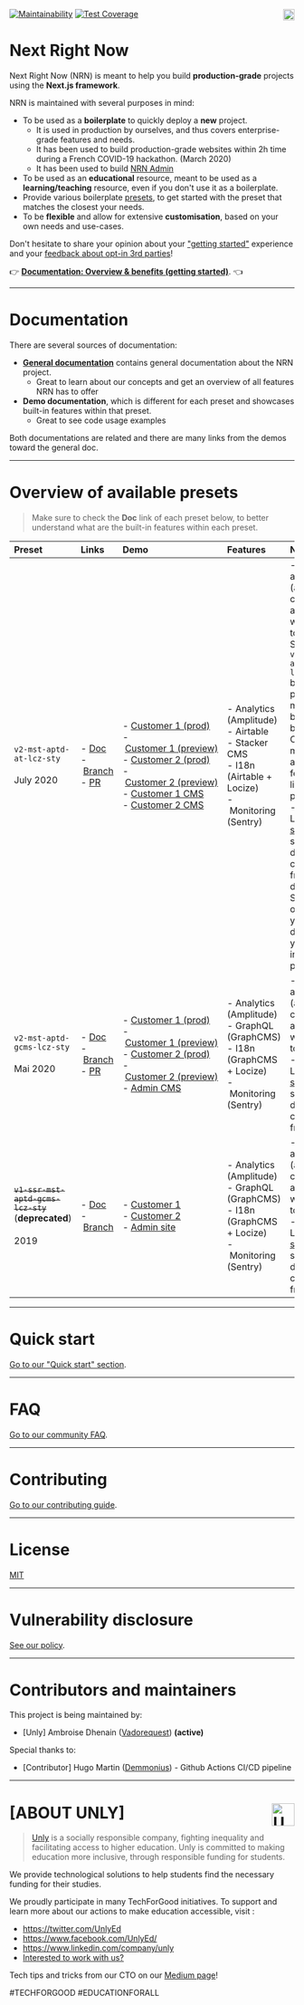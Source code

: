 <a href="https://unly.org"><img src="https://storage.googleapis.com/unly/images/ICON_UNLY.png" align="right" height="20" alt="Unly logo" title="Unly logo" /></a>
[![Maintainability](https://api.codeclimate.com/v1/badges/3f3f2c0a4106abcb9a1d/maintainability)](https://codeclimate.com/github/UnlyEd/next-right-now/maintainability)
[![Test Coverage](https://api.codeclimate.com/v1/badges/3f3f2c0a4106abcb9a1d/test_coverage)](https://codeclimate.com/github/UnlyEd/next-right-now/test_coverage)

Next Right Now
===

Next Right Now (NRN) is meant to help you build **production-grade** projects using the **Next.js framework**.

NRN is maintained with several purposes in mind:
- To be used as a **boilerplate** to quickly deploy a **new** project.
    - It is used in production by ourselves, and thus covers enterprise-grade features and needs.
    - It has been used to build production-grade websites within 2h time during a French COVID-19 hackathon. (March 2020)
    - It has been used to build [NRN Admin](https://github.com/UnlyEd/next-right-now-admin)
- To be used as an **educational** resource, meant to be used as a **learning/teaching** resource, even if you don't use it as a boilerplate.
- Provide various boilerplate [presets](./concepts/presets), to get started with the preset that matches the closest your needs.
- To be **flexible** and allow for extensive **customisation**, based on your own needs and use-cases.

Don't hesitate to share your opinion about your ["getting started"](https://github.com/UnlyEd/next-right-now/issues/14) experience and your [feedback about opt-in 3rd parties](https://github.com/UnlyEd/next-right-now/issues/13)!

:point_right: [**Documentation: Overview & benefits (getting started)**](https://unlyed.github.io/next-right-now/). :point_left:

---

# Documentation

There are several sources of documentation:
- [**General documentation**](https://unlyed.github.io/next-right-now/) contains general documentation about the NRN project.
    - Great to learn about our concepts and get an overview of all features NRN has to offer
- **Demo documentation**, which is different for each preset and showcases built-in features within that preset.
    - Great to see code usage examples

Both documentations are related and there are many links from the demos toward the general doc.

---

# Overview of available presets

> Make sure to check the **Doc** link of each preset below, to better understand what are the built-in features within each preset.

| Preset | Links | Demo | Features | Notes |
|:-------|:------|:-----|:---------|:------|
| `v2-mst-aptd-at-lcz-sty` <br /><br /> July&nbsp;2020 | -&nbsp;[Doc](https://unlyed.github.io/next-right-now/available-presets/v2-mst-aptd-at-lcz-sty) <br /> -&nbsp;[Branch](https://github.com/UnlyEd/next-right-now/tree/v2-mst-aptd-at-lcz-sty) <br /> -&nbsp;[PR](https://github.com/UnlyEd/next-right-now/pull/86) | -&nbsp;[Customer&nbsp;1&nbsp;(prod)](https://nrn-v2-mst-aptd-at-lcz-sty-c1.vercel.app/) -&nbsp;[Customer&nbsp;1&nbsp;(preview)](https://nrn-v2-mst-aptd-at-lcz-sty-c1-preview.vercel.app/) <br /> -&nbsp;[Customer&nbsp;2&nbsp;(prod)](https://nrn-v2-mst-aptd-at-lcz-sty-c2.vercel.app/) <br /> -&nbsp;[Customer&nbsp;2&nbsp;(preview)](https://nrn-v2-mst-aptd-at-lcz-sty-c2-preview.vercel.app/) <br /> -&nbsp;[Customer&nbsp;1&nbsp;CMS](https://nrn.my.stacker.app/login?api_token=be1050d1-de5e-4ae0-97c8-030a132f254b&ref=unly-nrn) <br /> -&nbsp;[Customer&nbsp;2&nbsp;CMS](https://nrn.my.stacker.app/login?api_token=c3a703bc-c4cc-42ee-aeac-03643636dbb0&ref=unly-nrn) | -&nbsp;Analytics (Amplitude)<br />-&nbsp;Airtable<br />-&nbsp;Stacker CMS<br />-&nbsp;I18n (Airtable + Locize)<br />-&nbsp;Monitoring (Sentry) | -&nbsp;Features a very rich (and complex) application with lots of tooling. Similar to `v2-mst-aptd-gcms-lcz-sty` but provides a much better build-in CMS and more advanced features like Quick preview <br />-&nbsp;Beware Locize [static i18n](https://unlyed.github.io/next-right-now/concepts/i18n#a-few-words-on-static-i18n) support doesn't come for free, nor does Stacker once you've deployed your app into production. |
| `v2-mst-aptd-gcms-lcz-sty` <br /><br /> Mai&nbsp;2020 | -&nbsp;[Doc](https://unlyed.github.io/next-right-now/available-presets/v2-mst-aptd-gcms-lcz-sty) <br /> -&nbsp;[Branch](https://github.com/UnlyEd/next-right-now/tree/v2-mst-aptd-gcms-lcz-sty) <br /> -&nbsp;[PR](https://github.com/UnlyEd/next-right-now/pull/68) | -&nbsp;[Customer&nbsp;1&nbsp;(prod)](https://nrn-v2-mst-aptd-gcms-lcz-sty-c1.vercel.app/) <br /> -&nbsp;[Customer&nbsp;1&nbsp;(preview)](https://nrn-v2-mst-aptd-gcms-lcz-sty-c1-preview.vercel.app/) <br /> -&nbsp;[Customer&nbsp;2&nbsp;(prod)](https://nrn-v2-mst-aptd-gcms-lcz-sty-c2.vercel.app/) <br /> -&nbsp;[Customer&nbsp;2&nbsp;(preview)](https://nrn-v2-mst-aptd-gcms-lcz-sty-c2-preview.vercel.app/) <br /> -&nbsp;[Admin&nbsp;CMS](https://nrn-admin.now.sh/) | -&nbsp;Analytics (Amplitude)<br />-&nbsp;GraphQL (GraphCMS)<br />-&nbsp;I18n (GraphCMS + Locize)<br />-&nbsp;Monitoring (Sentry) | -&nbsp;Features a very rich (and complex) application with lots of tooling. <br />-&nbsp;Beware Locize [static i18n](https://unlyed.github.io/next-right-now/concepts/i18n#a-few-words-on-static-i18n) support doesn't come for free. |
| ~~`v1-ssr-mst-aptd-gcms-lcz-sty`~~ (**deprecated**) <br /><br /> 2019 | -&nbsp;[Doc](https://unlyed.github.io/next-right-now/available-presets/v1-ssr-mst-aptd-gcms-lcz-sty) <br /> -&nbsp;[Branch](https://github.com/UnlyEd/next-right-now/tree/v1-ssr-mst-aptd-gcms-lcz-sty) | -&nbsp;[Customer&nbsp;1](https://nrn-v1-ssr-mst-aptd-gcms-lcz-sty-c1.now.sh/) <br /> -&nbsp;[Customer&nbsp;2](https://nrn-v1-ssr-mst-aptd-gcms-lcz-sty-c2.now.sh/) <br /> -&nbsp;[Admin site](https://nrn-admin.unly.now.sh/) | -&nbsp;Analytics (Amplitude)<br />-&nbsp;GraphQL (GraphCMS)<br />-&nbsp;I18n (GraphCMS + Locize)<br />-&nbsp;Monitoring (Sentry) | -&nbsp;Features a very rich (and complex) application with lots of tooling. <br />-&nbsp;Beware Locize [static i18n](https://unlyed.github.io/next-right-now/concepts/i18n#a-few-words-on-static-i18n) support doesn't come for free. |

---

# Quick start

[Go to our "Quick start" section](https://unlyed.github.io/next-right-now/getting-started/quick-start).

---

# FAQ

[Go to our community FAQ](https://unlyed.github.io/next-right-now/faq).

---

# Contributing

[Go to our contributing guide](https://unlyed.github.io/next-right-now/contributing).

---

# License

[MIT](LICENSE)

---

# Vulnerability disclosure

[See our policy](https://github.com/UnlyEd/Unly).

---

# Contributors and maintainers

This project is being maintained by:
- [Unly] Ambroise Dhenain ([Vadorequest](https://github.com/vadorequest)) **(active)**

Special thanks to:
- [Contributor] Hugo Martin ([Demmonius](https://github.com/Demmonius)) - Github Actions CI/CD pipeline

---

# **[ABOUT UNLY]** <a href="https://unly.org"><img src="https://storage.googleapis.com/unly/images/ICON_UNLY.png" height="40" align="right" alt="Unly logo" title="Unly logo" /></a>

> [Unly](https://unly.org) is a socially responsible company, fighting inequality and facilitating access to higher education.
> Unly is committed to making education more inclusive, through responsible funding for students.

We provide technological solutions to help students find the necessary funding for their studies.

We proudly participate in many TechForGood initiatives. To support and learn more about our actions to make education accessible, visit :
- https://twitter.com/UnlyEd
- https://www.facebook.com/UnlyEd/
- https://www.linkedin.com/company/unly
- [Interested to work with us?](https://jobs.zenploy.io/unly/about)

Tech tips and tricks from our CTO on our [Medium page](https://medium.com/unly-org/tech/home)!

#TECHFORGOOD #EDUCATIONFORALL
